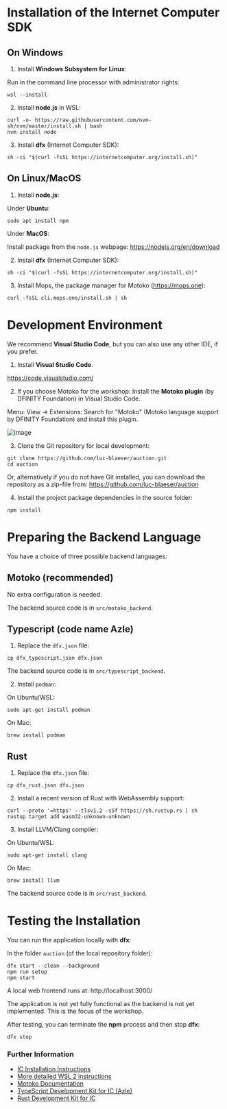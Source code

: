 # Installation of the Internet Computer SDK

## On Windows
1. Install **Windows Subsystem for Linux**:

Run in the command line processor with administrator rights:
```
wsl --install
```

2. Install **node.js** in WSL: 

```
curl -o- https://raw.githubusercontent.com/nvm-sh/nvm/master/install.sh | bash
nvm install node
```

3. Install **dfx** (Internet Computer SDK): 

```
sh -ci "$(curl -fsSL https://internetcomputer.org/install.sh)"
```

## On Linux/MacOS
1. Install **node.js**:

Under **Ubuntu**: 
```
sudo apt install npm
```

Under **MacOS**: 

Install package from the `node.js` webpage: https://nodejs.org/en/download

2. Install **dfx** (Internet Computer SDK): 

```
sh -ci "$(curl -fsSL https://internetcomputer.org/install.sh)"
```

3. Install Mops, the package manager for Motoko (https://mops.one):

```
curl -fsSL cli.mops.one/install.sh | sh
```

# Development Environment

We recommend **Visual Studio Code**, but you can also use any other IDE, if you prefer.

1. Install **Visual Studio Code**.

https://code.visualstudio.com/

2. If you choose Motoko for the workshop: Install the **Motoko plugin** (by DFINITY Foundation) in Visual Studio Code.

Menu: View -> Extensions:
Search for "Motoko" (Motoko language support by DFINITY Foundation) and install this plugin.

![image](https://github.com/luc-blaeser/auction/assets/112870813/742d8cf8-f45b-4104-a6d7-455fa9d4a8a4)

3. Clone the Git repository for local development:

```
git clone https://github.com/luc-blaeser/auction.git
cd auction
```

Or, alternatively if you do not have Git installed, you can download the repository as a zip-file from: https://github.com/luc-blaeser/auction

4. Install the project package dependencies in the source folder:

```
npm install
```

# Preparing the Backend Language

You have a choice of three possible backend languages:

## Motoko (recommended)

No extra configuration is needed.

The backend source code is in `src/motoko_backend`.

## Typescript (code name Azle)

1. Replace the `dfx.json` file:

```
cp dfx_typescript.json dfx.json
```

The backend source code is in `src/typescript_backend`.

2. Install `podman`:

On Ubuntu/WSL:

```
sudo apt-get install podman
```

On Mac:

```
brew install podman
```

## Rust

1. Replace the `dfx.json` file:

```
cp dfx_rust.json dfx.json
```

2. Install a recent version of Rust with WebAssembly support:

```
curl --proto '=https' --tlsv1.2 -sSf https://sh.rustup.rs | sh
rustup target add wasm32-unknown-unknown
```

3. Install LLVM/Clang compiler:

On Ubuntu/WSL:

```
sudo apt-get install clang
```

On Mac:

```
brew install llvm
```

The backend source code is in `src/rust_backend`.

# Testing the Installation

You can run the application locally with **dfx**:

In the folder `auction` (of the local repository folder):
```
dfx start --clean --background
npm run setup
npm start
```

A local web frontend runs at: http://localhost:3000/

The application is not yet fully functional as the backend is not yet implemented. This is the focus of the workshop.

After testing, you can terminate the **npm** process and then stop **dfx**:
```
dfx stop
```

### Further Information

* [IC Installation Instructions](https://internetcomputer.org/docs/current/developer-docs/setup/install)
* [More detailed WSL 2 instructions](https://learn.microsoft.com/en-us/windows/wsl/install)
* [Motoko Documentation](https://internetcomputer.org/docs/current/motoko/main/motoko)
* [TypeScript Development Kit for IC (Azle)](https://internetcomputer.org/docs/current/developer-docs/backend/typescript)
* [Rust Development Kit for IC](https://internetcomputer.org/docs/current/developer-docs/backend/rust)
